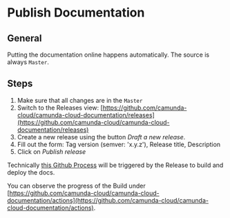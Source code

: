 # Publish Documentation

## General

Putting the documentation online happens automatically. The source is always `Master`.

## Steps

1. Make sure that all changes are in the `Master`
2. Switch to the Releases view: [https://github.com/camunda-cloud/camunda-cloud-documentation/releases](https://github.com/camunda-cloud/camunda-cloud-documentation/releases)
3. Create a new release using the button _Draft a new release_.
4. Fill out the form: Tag version (semver: 'x.y.z'), Release title, Description
5. Click on _Publish release_

Technically [this Github Process](./.github/processes/publish.yaml) will be triggered by the Release to build and deploy the docs.

You can observe the progress of the Build under [https://github.com/camunda-cloud/camunda-cloud-documentation/actions](https://github.com/camunda-cloud/camunda-cloud-documentation/actions).
